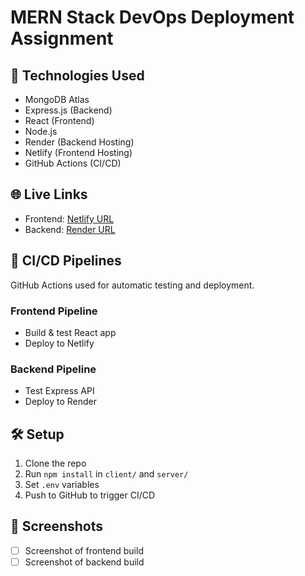 # MERN Stack DevOps Deployment Assignment

## 🔧 Technologies Used
- MongoDB Atlas
- Express.js (Backend)
- React (Frontend)
- Node.js
- Render (Backend Hosting)
- Netlify (Frontend Hosting)
- GitHub Actions (CI/CD)

## 🌐 Live Links
- Frontend: [Netlify URL](https://your-app.netlify.app)
- Backend: [Render URL](https://mern-backend.onrender.com)

## 🚀 CI/CD Pipelines
GitHub Actions used for automatic testing and deployment.

### Frontend Pipeline
- Build & test React app
- Deploy to Netlify

### Backend Pipeline
- Test Express API
- Deploy to Render

## 🛠️ Setup
1. Clone the repo
2. Run `npm install` in `client/` and `server/`
3. Set `.env` variables
4. Push to GitHub to trigger CI/CD

## 📸 Screenshots
- [ ] Screenshot of frontend build
- [ ] Screenshot of backend build
